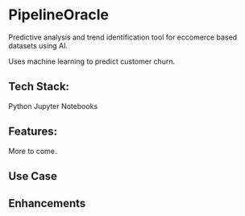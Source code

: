 # PipelineOracle
Predictive analysis and trend identification tool for eccomerce based datasets using AI.

Uses machine learning to predict customer churn. 

<h2>Tech Stack:</h2>
Python
Jupyter Notebooks

<h2>Features:</h2>
More to come.

<h2>Use Case</h2>

<h2>Enhancements</h2>
